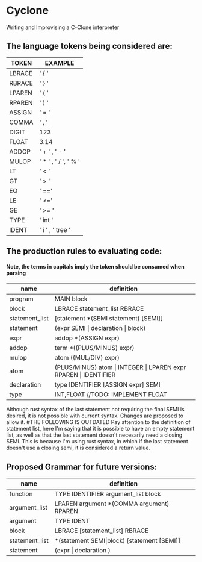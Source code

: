 # Cyclone
Writing and Improvising a C-Clone interpreter 

## The language tokens being considered are:

TOKEN | EXAMPLE
------|--------
LBRACE | ' { '
RBRACE | ' } '
LPAREN | ' ( '
RPAREN | ' ) '
ASSIGN | ' = '
COMMA  | ' , '
DIGIT  | 123
FLOAT  | 3.14
ADDOP  | ' + ' , ' - '
MULOP  | ' * ' , ' / ', ' % '
LT     | ' < '
GT     | ' > '
EQ     | ' =='
LE     | ' <='
GE     | ' >= '
TYPE   | ' int '
IDENT  | ' i ' , ' tree '



## The production rules to evaluating code:

#### Note, the terms in capitals imply the token should be consumed when parsing

name | definition
---|---
program  | MAIN block
block  | LBRACE statement_list RBRACE
statement_list  | [statement *(SEMI statement) [SEMI]]
statement  | (expr SEMI \| declaration \| block) 
expr  | addop *(ASSIGN expr)
addop  | term *((PLUS/MINUS) expr)
mulop  | atom ((MUL/DIV) expr)
atom  | (PLUS/MINUS) atom \|  INTEGER \|   LPAREN expr RPAREN \| IDENTIFIER
declaration  | type IDENTIFIER [ASSIGN expr] SEMI
type  | INT,FLOAT //TODO: IMPLEMENT FLOAT

Although rust syntax of the last statement not requiring the final SEMI is desired, it is not possible with current syntax. Changes are proposed to allow it.
#THE FOLLOWING IS OUTDATED
Pay attention to the definition of statement list, here I'm saying that it is possible to have an empty statement list, as well as that the last statement doesn't necesarily need a closing SEMI. This is because I'm using rust syntax, in which if the last statement doesn't use a closing semi, it is considered a return value.

## Proposed Grammar for future versions:
name | definition
---|---
function | TYPE IDENTIFIER argument_list block
argument_list | LPAREN argument  *(COMMA argument)  RPAREN
argument | TYPE IDENT
block  | LBRACE [statement_list] RBRACE
statement_list  | *(statement SEMI\|block) [statement [SEMI]]
statement  | (expr \| declaration ) 